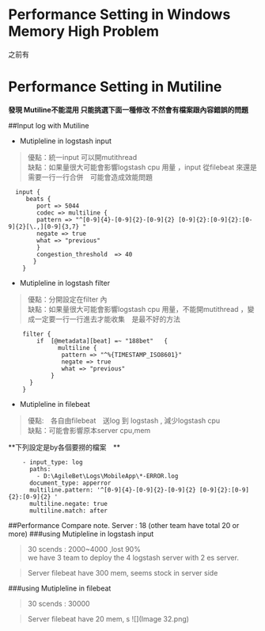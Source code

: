 # Performance Setting in Windows Memory High Problem
之前有



# Performance Setting in Mutiline
**發現 Mutiline不能混用 只能挑選下面一種修改 不然會有檔案跟內容錯誤的問題**

##Input log with Mutiline

*  Mutipleline in logstash input   

>優點：統一input 可以開mutithread      
>缺點：如果量很大可能會影響logstash cpu 用量 ，input 從filebeat 來還是需要一行一行合併　可能會造成效能問題

      input {
         beats {
            port => 5044
            codec => multiline {
            pattern => "^[0-9]{4}-[0-9]{2}-[0-9]{2} [0-9]{2}:[0-9]{2}:[0-9]{2}[\.,][0-9]{3,7} "
            negate => true
            what => "previous"
            }
            congestion_threshold  => 40
           }
        }


* Mutipleline in logstash filter 

>優點：分開設定在filter 內   
>缺點：如果量很大可能會影響logstash cpu 用量，不能開mutithread ，變成一定要一行一行進去才能收集　是最不好的方法　　　　

        filter {
            if  [@metadata][beat] =~ "188bet"   {
                  multiline {
                   pattern => "^%{TIMESTAMP_ISO8601}"
                   negate => true
                   what => "previous"
                }
          }
        }
* Mutipleline in filebeat    

>優點:　各自由filebeat　送log 到 logstash , 減少logstash cpu     
>缺點：可能會影響原本server cpu,mem

**下列設定是by各個要撈的檔案　**




        - input_type: log
          paths:
            - D:\AgileBet\Logs\MobileApp\*-ERROR.log
          document_type: apperror	  
          multiline.pattern: '^[0-9]{4}-[0-9]{2}-[0-9]{2} [0-9]{2}:[0-9]{2}:[0-9]{2} '
          multiline.negate: true
          multiline.match: after
##Performance Compare note.
Server : 18 (other team have total 20 or more)
###using Mutipleline in logstash input  
>30 scends : 2000~4000  ,lost 90%   
>we have 3 team to deploy the 4 logstash server with 2 es server.

>Server filebeat have 300 mem, seems stock in server side 

###using Mutipleline in filebeat   

>30 scends : 30000

>Server filebeat have 20 mem, s
![](Image 32.png)




